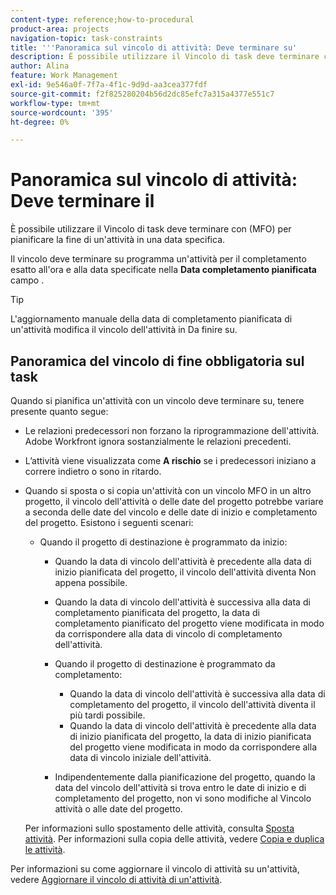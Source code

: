 ```yaml
---
content-type: reference;how-to-procedural
product-area: projects
navigation-topic: task-constraints
title: '''Panoramica sul vincolo di attività: Deve terminare su'
description: È possibile utilizzare il Vincolo di task deve terminare con (MFO) per pianificare la fine di un'attività in una data specifica.
author: Alina
feature: Work Management
exl-id: 9e546a0f-7f7a-4f1c-9d9d-aa3cea377fdf
source-git-commit: f2f825280204b56d2dc85efc7a315a4377e551c7
workflow-type: tm+mt
source-wordcount: '395'
ht-degree: 0%

---
```


# Panoramica sul vincolo di attività: Deve terminare il

È possibile utilizzare il Vincolo di task deve terminare con (MFO) per pianificare la fine di un&#39;attività in una data specifica.

Il vincolo deve terminare su programma un&#39;attività per il completamento esatto all&#39;ora e alla data specificate nella **Data completamento pianificata** campo .

>[!TIP]
>
>L&#39;aggiornamento manuale della data di completamento pianificata di un&#39;attività modifica il vincolo dell&#39;attività in Da finire su.

## Panoramica del vincolo di fine obbligatoria sul task

Quando si pianifica un&#39;attività con un vincolo deve terminare su, tenere presente quanto segue:

* Le relazioni predecessori non forzano la riprogrammazione dell&#39;attività. Adobe Workfront ignora sostanzialmente le relazioni precedenti.
* L’attività viene visualizzata come **A rischio** se i predecessori iniziano a correre indietro o sono in ritardo.

* Quando si sposta o si copia un&#39;attività con un vincolo MFO in un altro progetto, il vincolo dell&#39;attività o delle date del progetto potrebbe variare a seconda delle date del vincolo e delle date di inizio e completamento del progetto. Esistono i seguenti scenari:

   * Quando il progetto di destinazione è programmato da inizio:

      * Quando la data di vincolo dell&#39;attività è precedente alla data di inizio pianificata del progetto, il vincolo dell&#39;attività diventa Non appena possibile.
      * Quando la data di vincolo dell&#39;attività è successiva alla data di completamento pianificata del progetto, la data di completamento pianificato del progetto viene modificata in modo da corrispondere alla data di vincolo di completamento dell&#39;attività.

      * Quando il progetto di destinazione è programmato da completamento:

         * Quando la data di vincolo dell&#39;attività è successiva alla data di completamento del progetto, il vincolo dell&#39;attività diventa il più tardi possibile.
         * Quando la data di vincolo dell&#39;attività è precedente alla data di inizio pianificata del progetto, la data di inizio pianificata del progetto viene modificata in modo da corrispondere alla data di vincolo iniziale dell&#39;attività.
      * Indipendentemente dalla pianificazione del progetto, quando la data del vincolo dell&#39;attività si trova entro le date di inizio e di completamento del progetto, non vi sono modifiche al Vincolo attività o alle date del progetto.

   Per informazioni sullo spostamento delle attività, consulta [Sposta attività](../../../manage-work/tasks/manage-tasks/move-tasks.md). Per informazioni sulla copia delle attività, vedere [Copia e duplica le attività](../../../manage-work/tasks/manage-tasks/copy-and-duplicate-tasks.md).

Per informazioni su come aggiornare il vincolo di attività su un&#39;attività, vedere [Aggiornare il vincolo di attività di un&#39;attività](../../../manage-work/tasks/task-constraints/update-task-constraint-of-task.md).

<!--
<div data-mc-conditions="QuicksilverOrClassic.Draft mode">
<h2>Use the Must Finish On Task Constraint</h2>
<p>To update the Task Constraint to Must Finish On:</p>
<ol>
<li value="1">Go to a task whose Task Constraint you want to update.</li>
<li value="2"> <p data-mc-conditions="QuicksilverOrClassic.Quicksilver">Click the <strong>More</strong> icon <img src="assets/qs-more-icon-on-an-object.png"> next to the task name, then click <strong>Edit</strong>.</p> </li>
<li value="3">In the <strong>Overview</strong> section, expand the <strong>Task Constraint</strong> drop-down menu.</li>
<li value="4"> <p>Select <strong>Must Finish On</strong>.</p> </li>
<li value="5"> <p>Specify a <strong>Planned Completion Date</strong>.</p> <p>The task must complete by this date, and no later than this date. </p> </li>
<li value="6">Click <strong>Save Changes</strong>. </li>
</ol>
</div>
-->
